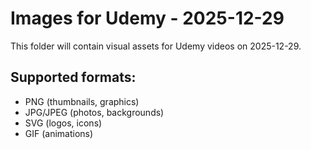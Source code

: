 # Images for Udemy - 2025-12-29

This folder will contain visual assets for Udemy videos on 2025-12-29.

## Supported formats:
- PNG (thumbnails, graphics)
- JPG/JPEG (photos, backgrounds)
- SVG (logos, icons)
- GIF (animations)
